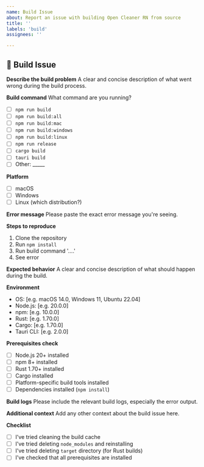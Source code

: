 ```yaml
---
name: Build Issue
about: Report an issue with building Open Cleaner RN from source
title: ''
labels: 'build'
assignees: ''

---
```


## 🔨 Build Issue

**Describe the build problem**
A clear and concise description of what went wrong during the build process.

**Build command**
What command are you running?
- [ ] `npm run build`
- [ ] `npm run build:all`
- [ ] `npm run build:mac`
- [ ] `npm run build:windows`
- [ ] `npm run build:linux`
- [ ] `npm run release`
- [ ] `cargo build`
- [ ] `tauri build`
- [ ] Other: _____

**Platform**
- [ ] macOS
- [ ] Windows
- [ ] Linux (which distribution?)

**Error message**
Please paste the exact error message you're seeing.

**Steps to reproduce**
1. Clone the repository
2. Run `npm install`
3. Run build command '....'
4. See error

**Expected behavior**
A clear and concise description of what should happen during the build.

**Environment**
- OS: [e.g. macOS 14.0, Windows 11, Ubuntu 22.04]
- Node.js: [e.g. 20.0.0]
- npm: [e.g. 10.0.0]
- Rust: [e.g. 1.70.0]
- Cargo: [e.g. 1.70.0]
- Tauri CLI: [e.g. 2.0.0]

**Prerequisites check**
- [ ] Node.js 20+ installed
- [ ] npm 8+ installed
- [ ] Rust 1.70+ installed
- [ ] Cargo installed
- [ ] Platform-specific build tools installed
- [ ] Dependencies installed (`npm install`)

**Build logs**
Please include the relevant build logs, especially the error output.

**Additional context**
Add any other context about the build issue here.

**Checklist**
- [ ] I've tried cleaning the build cache
- [ ] I've tried deleting `node_modules` and reinstalling
- [ ] I've tried deleting `target` directory (for Rust builds)
- [ ] I've checked that all prerequisites are installed 